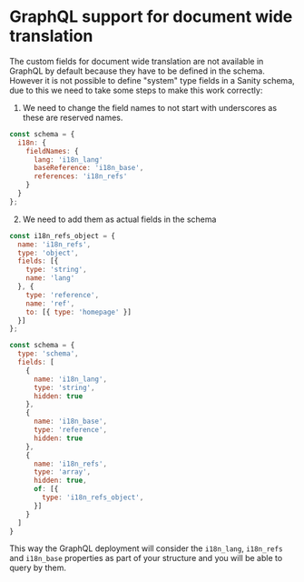# GraphQL support for document wide translation
The custom fields for document wide translation are not available in GraphQL by default because they have to be defined in the schema. However it is not possible to define "system" type fields in a Sanity schema, due to this we need to take some steps to make this work correctly:

1. We need to change the field names to not start with underscores as these are reserved names.
```javascript
const schema = {
  i18n: {
    fieldNames: {
      lang: 'i18n_lang'
      baseReference: 'i18n_base',
      references: 'i18n_refs'
    }
  }
};
```

2. We need to add them as actual fields in the schema
```javascript
const i18n_refs_object = {
  name: 'i18n_refs',
  type: 'object',
  fields: [{
    type: 'string',
    name: 'lang'
  }, {
    type: 'reference',
    name: 'ref',
    to: [{ type: 'homepage' }]
  }]
};

const schema = {
  type: 'schema',
  fields: [
    {
      name: 'i18n_lang',
      type: 'string',
      hidden: true
    },
    {
      name: 'i18n_base',
      type: 'reference',
      hidden: true
    },
    {
      name: 'i18n_refs',
      type: 'array',
      hidden: true,
      of: [{
        type: 'i18n_refs_object',
      }]
    }
  ]
}
```

This way the GraphQL deployment will consider the `i18n_lang`, `i18n_refs` and `i18n_base` properties as part of your structure and you will be able to query by them.